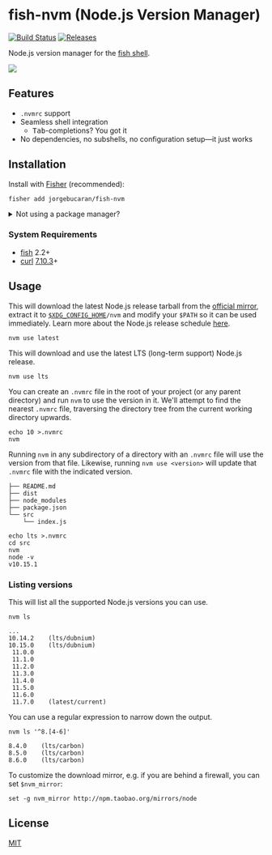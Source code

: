 # fish-nvm (Node.js Version Manager)

[![Build Status](https://img.shields.io/travis/jorgebucaran/fish-nvm.svg)](https://travis-ci.org/jorgebucaran/fish-nvm)
[![Releases](https://img.shields.io/github/release/jorgebucaran/fish-nvm.svg?label=latest)](https://github.com/jorgebucaran/fish-nvm/releases)

Node.js version manager for the <a href=https://fishshell.com title="friendly interactive shell">fish shell</a>.

![](https://gitcdn.link/repo/jorgebucaran/00f6d3f301483a01a00e836eb17a2b3e/raw/0084c9bacd4dcc8ddea0932d413efcab98f3b82f/fish-nvm.svg)

## Features

- `.nvmrc` support
- Seamless shell integration
  - <kbd>Tab</kbd>-completions? You got it
- No dependencies, no subshells, no configuration setup—it just works

## Installation

Install with [Fisher](https://github.com/jorgebucaran/fisher) (recommended):

```
fisher add jorgebucaran/fish-nvm
```

<details>
<summary>Not using a package manager?</summary>

---

Copy [`conf.d/nvm.fish`](conf.d/nvm.fish), [`functions/nvm.fish`](functions/nvm.fish), and [`completions/nvm.fish`](completions/nvm.fish) to your fish configuration directory preserving the directory structure.

```fish
set -q XDG_CONFIG_HOME; or set XDG_CONFIG_HOME ~/.config

for i in conf.d functions completions
  curl https://git.io/$i.nvm.fish --create-dirs -sLo $XDG_CONFIG_HOME/fish/$i/nvm.fish
end
```

To uninstall, run the following code:

```
rm -f $XDG_CONFIG_HOME/fish/{conf.d,functions,completions}/nvm.fish && emit nvm_uninstall
```

</details>

### System Requirements

- [fish](https://github.com/fish-shell/fish-shell) 2.2+
- [curl](https://github.com/curl/curl) [7.10.3](https://curl.haxx.se/changes.html#7_10_3)+

## Usage

This will download the latest Node.js release tarball from the [official mirror](https://nodejs.org/dist), extract it to <code>[\$XDG_CONFIG_HOME](https://specifications.freedesktop.org/basedir-spec/basedir-spec-latest.html#variables)/nvm</code> and modify your `$PATH` so it can be used immediately. Learn more about the Node.js release schedule [here](https://github.com/nodejs/Release).

```fish
nvm use latest
```

This will download and use the latest LTS (long-term support) Node.js release.

```
nvm use lts
```

You can create an `.nvmrc` file in the root of your project (or any parent directory) and run `nvm` to use the version in it. We'll attempt to find the nearest `.nvmrc` file, traversing the directory tree from the current working directory upwards.

```fish
echo 10 >.nvmrc
nvm
```

Running `nvm` in any subdirectory of a directory with an `.nvmrc` file will use the version from that file. Likewise, running `nvm use <version>` will update that `.nvmrc` file with the indicated version.

```
├── README.md
├── dist
├── node_modules
├── package.json
└── src
    └── index.js
```

```fish
echo lts >.nvmrc
cd src
nvm
node -v
v10.15.1
```

### Listing versions

This will list all the supported Node.js versions you can use.

```
nvm ls
```

```console
...
10.14.2    (lts/dubnium)
10.15.0    (lts/dubnium)
 11.0.0
 11.1.0
 11.2.0
 11.3.0
 11.4.0
 11.5.0
 11.6.0
 11.7.0    (latest/current)
```

You can use a regular expression to narrow down the output.

```
nvm ls '^8.[4-6]'
```

```console
8.4.0    (lts/carbon)
8.5.0    (lts/carbon)
8.6.0    (lts/carbon)
```

To customize the download mirror, e.g. if you are behind a firewall, you can set `$nvm_mirror`:

```fish
set -g nvm_mirror http://npm.taobao.org/mirrors/node
```

## License

[MIT](LICENSE.md)
